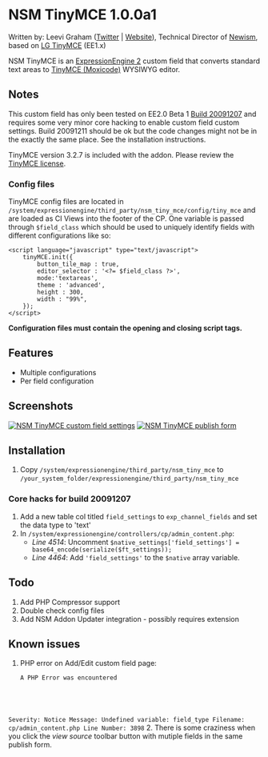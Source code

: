 # NSM TinyMCE 1.0.0a1

Written by: Leevi Graham ([Twitter](http://twitter.com/leevigraham) | [Website](http://leevigraham.com)), Technical Director of [Newism](http://newism.com.au), based on [LG TinyMCE](http://leevigraham.com/cms-customisation/expressionengine/lg-tinymce/) (EE1.x)

NSM TinyMCE is an [ExpressionEngine 2](http://expressionengine.com/index.php?affiliate=newism&amp;page=public_beta/index) custom field that converts standard text areas to [TinyMCE (Moxicode)](http://tinymce.moxiecode.com/) WYSIWYG editor.

## Notes

This custom field has only been tested on EE2.0 Beta 1 [Build 20091207](http://expressionengine.comindex.php?affiliate=newism&page=/forums/viewthread/137647/) and requires some very minor core hacking to enable custom field custom settings. Build 20091211 should be ok but the code changes might not be in the exactly the same place. See the installation instructions.

TinyMCE version 3.2.7 is included with the addon. Please review the [TinyMCE license](http://tinymce.moxiecode.com/license.php).

### Config files

TinyMCE config files are located in `/system/expressionengine/third_party/nsm_tiny_mce/config/tiny_mce` and are loaded as CI Views into the footer of the CP. One variable is passed through `$field_class` which should be used to uniquely identify fields with different configurations like so:

	<script language="javascript" type="text/javascript">
		tinyMCE.init({
			button_tile_map : true,
			editor_selector : '<?= $field_class ?>',
			mode:'textareas',
			theme : 'advanced',
			height : 300,
			width : "99%",
		});
	</script>

**Configuration files must contain the opening and closing script tags.**

## Features

* Multiple configurations
* Per field configuration

## Screenshots

[![NSM TinyMCE custom field settings](http://s3.amazonaws.com/ember/T8QlIz969laR9TZNHFcAhSbxAxCXwOAV_s.jpg "NSM TinyMCE custom field settings")](http://emberapp.com/leevigraham/images/nsm-tinymce-custom-field-settings-1/sizes/l)
[![NSM TinyMCE publish form](http://s3.amazonaws.com/ember/Lx7NaGhbP2nn2kJoB4RMzEUUjuGVMgpq_s.jpg "NSM TinyMCE publish form")](http://emberapp.com/leevigraham/images/nsm-tinymce-ee2-custom-field/sizes/l)

## Installation

1. Copy `/system/expressionengine/third_party/nsm_tiny_mce` to `/your_system_folder/expressionengine/third_party/nsm_tiny_mce`

### Core hacks for build 20091207

1. Add a new table col titled `field_settings` to `exp_channel_fields` and set the data type to 'text'
2. In <code>/system/expressionengine/controllers/cp/admin_content.php</code>:
	- _Line 4514_: Uncomment `$native_settings['field_settings'] = base64_encode(serialize($ft_settings));`
	- _Line 4464_: Add `'field_settings'` to the `$native` array variable.

## Todo

1. Add PHP Compressor support
2. Double check config files
3. Add NSM Addon Updater integration - possibly requires extension

## Known issues

1. PHP error on Add/Edit custom field page:  
	<pre><code>A PHP Error was encountered
Severity: Notice
Message: Undefined variable: field_type
Filename: cp/admin_content.php
Line Number: 3898</code></pre>
2. There is some craziness when you click the _view source_ toolbar button with mutiple fields in the same publish form.